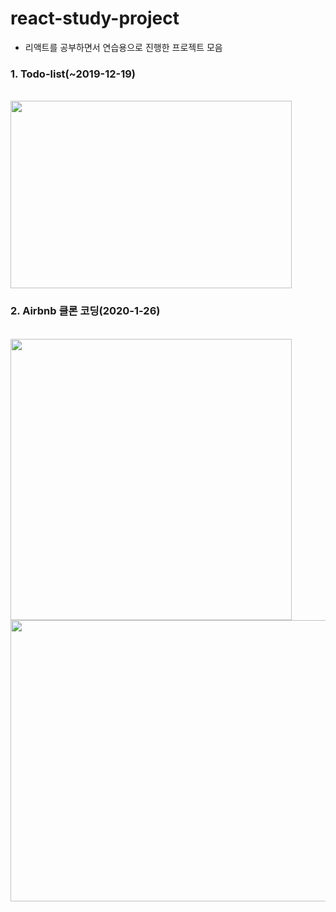 # react-study-project
- 리액트를 공부하면서 연습용으로 진행한 프로젝트 모음

### 1. Todo-list(~2019-12-19)
<br/>
<img 
src="https://user-images.githubusercontent.com/43274269/73330583-844e1180-42a4-11ea-9673-b7c3409bce65.png" 
width="450px" height="300px">
</img>
<br/>

### 2. Airbnb 클론 코딩(2020-1-26)
<br/>
<img 
src="https://user-images.githubusercontent.com/43274269/73330620-a0ea4980-42a4-11ea-8416-f7f4cfaed4f6.png" 
width="450px" height="450px">
</img>
<img 
src="https://user-images.githubusercontent.com/43274269/73330628-a9428480-42a4-11ea-870f-bc78a79224c2.png" 
width="600px" height="450px">
</img>
